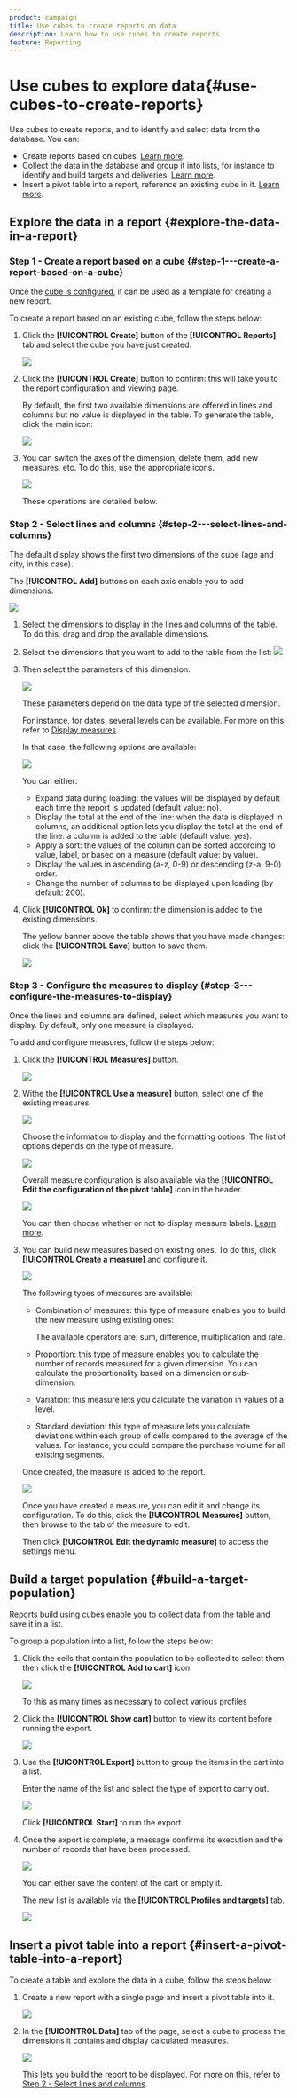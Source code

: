 ```yaml
---
product: campaign
title: Use cubes to create reports on data
description: Learn how to use cubes to create reports
feature: Reporting
---
```

# Use cubes to explore data{#use-cubes-to-create-reports}

Use cubes to create reports, and to identify and select data from the database. You can:

* Create reports based on cubes. [Learn more](#explore-the-data-in-a-report).
* Collect the data in the database and group it into lists, for instance to identify and build targets and deliveries. [Learn more](#build-a-target-population).
* Insert a pivot table into a report, reference an existing cube in it. [Learn more](#insert-a-pivot-table-into-a-report).

## Explore the data in a report {#explore-the-data-in-a-report}

### Step 1 - Create a report based on a cube {#step-1---create-a-report-based-on-a-cube}

Once the [cube is configured](cube-indicators.md), it can be used as a template for creating a new report.

To create a report based on an existing cube, follow the steps below:

1. Click the **[!UICONTROL Create]** button of the **[!UICONTROL Reports]** tab and select the cube you have just created.

   ![](assets/new-report-based-on-cube.png)

1. Click the **[!UICONTROL Create]** button to confirm: this will take you to the report configuration and viewing page.

   By default, the first two available dimensions are offered in lines and columns but no value is displayed in the table. To generate the table, click the main icon:

   ![](assets/cube-report-config.png)

1. You can switch the axes of the dimension, delete them, add new measures, etc. To do this, use the appropriate icons.

   ![](assets/cube-switch-axis.png)

   These operations are detailed below.

### Step 2 - Select lines and columns {#step-2---select-lines-and-columns}

The default display shows the first two dimensions of the cube (age and city, in this case).

The **[!UICONTROL Add]** buttons on each axis enable you to add dimensions. 

![](assets/cube-switch.png)

1. Select the dimensions to display in the lines and columns of the table. To do this, drag and drop the available dimensions.
1. Select the dimensions that you want to add to the table from the list:
   ![](assets/cube-select-dimension.png)

1. Then select the parameters of this dimension. 

   ![](assets/cube-dimension-param.png)

   These parameters depend on the data type of the selected dimension.

   For instance, for dates, several levels can be available. For more on this, refer to [Display measures](cube-best-practices.md#display-measures).

   In that case, the following options are available:

   ![](assets/cube-config.png)

   You can either:

    * Expand data during loading: the values will be displayed by default each time the report is updated (default value: no).
    * Display the total at the end of the line: when the data is displayed in columns, an additional option lets you display the total at the end of the line: a column is added to the table (default value: yes).
    * Apply a sort: the values of the column can be sorted according to value, label, or based on a measure (default value: by value).
    * Display the values in ascending (a-z, 0-9) or descending (z-a, 9-0) order.
    * Change the number of columns to be displayed upon loading (by default: 200).

1. Click **[!UICONTROL Ok]** to confirm: the dimension is added to the existing dimensions.

   The yellow banner above the table shows that you have made changes: click the **[!UICONTROL Save]** button to save them.

   ![](assets/cube-in-report.png)

### Step 3 - Configure the measures to display {#step-3---configure-the-measures-to-display}

Once the lines and columns are defined, select which measures you want to display. By default, only one measure is displayed. 

To add and configure measures, follow the steps below:

1. Click the **[!UICONTROL Measures]** button. 

   ![](assets/cube-measure-button.png)

1. Withe the **[!UICONTROL Use a measure]** button, select one of the existing measures.

   ![](assets/cube-add-measure.png)

   Choose the information to display and the formatting options. The list of options depends on the type of measure.

   ![](assets/cube-measure-options.png)

   Overall measure configuration is also available via the **[!UICONTROL Edit the configuration of the pivot table]** icon in the header.

   ![](assets/cube-pivot-table-config.png)

   You can then choose whether or not to display measure labels. [Learn more](cube-best-practices.md#configure-the-display).

1. You can build new measures based on existing ones. To do this, click **[!UICONTROL Create a measure]** and configure it.

   ![](assets/cube-create-new-measure.png)

   The following types of measures are available:

    * Combination of measures: this type of measure enables you to build the new measure using existing ones:

      The available operators are: sum, difference, multiplication and rate.
    
    * Proportion: this type of measure enables you to calculate the number of records measured for a given dimension. You can calculate the proportionality based on a dimension or sub-dimension.
    * Variation: this measure lets you calculate the variation in values of a level.
    * Standard deviation: this type of measure lets you calculate deviations within each group of cells compared to the average of the values. For instance, you could compare the purchase volume for all existing segments.

   Once created, the measure is added to the report.

   ![](assets/cube-display-new-measure.png)

   Once you have created a measure, you can edit it and change its configuration. To do this, click the **[!UICONTROL Measures]** button, then browse to the tab of the measure to edit.

   Then click **[!UICONTROL Edit the dynamic measure]** to access the settings menu.

## Build a target population {#build-a-target-population}

Reports build using cubes enable you to collect data from the table and save it in a list.

To group a population into a list, follow the steps below:

1. Click the cells that contain the population to be collected to select them, then click the **[!UICONTROL Add to cart]** icon.

   ![](assets/cube-add-to-cart.png)

   To this as many times as necessary to collect various profiles

1. Click the **[!UICONTROL Show cart]** button to view its content before running the export.

   ![](assets/cube-show-cart.png)

1. Use the **[!UICONTROL Export]** button to group the items in the cart into a list.

   Enter the name of the list and select the type of export to carry out.

   ![](assets/cube-export-report.png)

   Click **[!UICONTROL Start]** to run the export.

1. Once the export is complete, a message confirms its execution and the number of records that have been processed.

   ![](assets/cube-export-confirm.png)

   You can either save the content of the cart or empty it.

   The new list is available via the **[!UICONTROL Profiles and targets]** tab.

   ![](assets/cube-list-available.png)

## Insert a pivot table into a report {#insert-a-pivot-table-into-a-report}

To create a table and explore the data in a cube, follow the steps below:

1. Create a new report with a single page and insert a pivot table into it. 

   ![](assets/cube-insert-in-report.png)

1. In the **[!UICONTROL Data]** tab of the page, select a cube to process the dimensions it contains and display calculated measures.

   ![](assets/cube-selected-in-report.png)

   This lets you build the report to be displayed. For more on this, refer to [Step 2 - Select lines and columns](#step-2---select-lines-and-columns).
